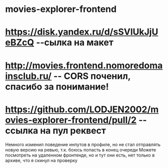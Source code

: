 # movies-explorer-frontend

# https://disk.yandex.ru/d/sSVlUkJjUeBZcQ --сылка на макет

# http://movies.frontend.nomoredomainsclub.ru/ -- CORS поченил, спасибо за понимание!

# https://github.com/LODJEN2002/movies-explorer-frontend/pull/2 -- ссылка на пул реквест
Немного изменил поведение инпутов в профиле, но не стал отправлять новую версию на ревью, т.к. боюсь попасть в конец очереди
Можете посмотреть на удаленном фронтенде, но и тут они есть, нет только в архиве, что я скинул на проверку
